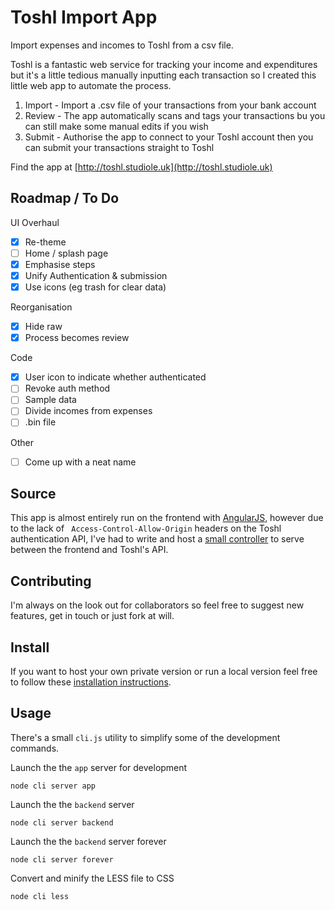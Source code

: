 # Toshl Import App

Import expenses and incomes to Toshl from a csv file.

Toshl is a fantastic web service for tracking your income and expenditures but it's a little tedious manually inputting each transaction so I created this little web app to automate the process.

1. Import - Import a .csv file of your transactions from your bank account
2. Review - The app automatically scans and tags your transactions bu you can still make some manual edits if you wish
3. Submit - Authorise the app to connect to your Toshl account then you can submit your transactions straight to Toshl

Find the app at [http://toshl.studiole.uk](http://toshl.studiole.uk)

## Roadmap / To Do

UI Overhaul
- [x] Re-theme
- [ ] Home / splash page
- [x] Emphasise steps
- [x] Unify Authentication & submission
- [x] Use icons (eg trash for clear data)

Reorganisation
- [x] Hide raw
- [x] Process becomes review

Code
- [x] User icon to indicate whether authenticated
- [ ] Revoke auth method
- [ ] Sample data
- [ ] Divide incomes from expenses
- [ ] .bin file

Other
- [ ] Come up with a neat name

## Source

This app is almost entirely run on the frontend with [AngularJS](https://angularjs.org), however due to the lack of ` Access-Control-Allow-Origin` headers on the Toshl authentication API, I've had to write and host a [small controller](https://github.com/StudioLE/Toshl/blob/master/backend/server.js) to serve between the frontend and Toshl's API.

## Contributing

I'm always on the look out for collaborators so feel free to suggest new features, get in touch or just fork at will.

## Install

If you want to host your own private version or run a local version feel free to follow these [installation instructions](https://github.com/StudioLE/Toshl/blob/master/INSTALL.md).

## Usage

There's a small `cli.js` utility to simplify some of the development commands.

Launch the the `app` server for development
```
node cli server app
```

Launch the the `backend` server
```
node cli server backend
```

Launch the the `backend` server forever
```
node cli server forever
```

Convert and minify the LESS file to CSS
```
node cli less
```
